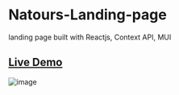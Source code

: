 # Natours-Landing-page
landing page built with Reactjs, Context API, MUI
## [Live Demo](https://natours-company.netlify.app/)

![image](snapshot.png)
